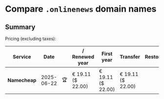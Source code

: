 # Compare `.onlinenews` domain names

## Summary

Pricing (excluding taxes):

| Service | Date |  | / Renewed year | First year | Transfer | Restoration |
|--|--|--|--|--|--|--|
| **Namecheap** | 2025-06-22 | 🏆 | € 19.11<br>($ 22.00) | € 19.11<br>($ 22.00) | € 19.11<br>($ 22.00) |  |
